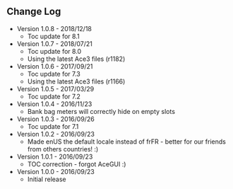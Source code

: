 ## Change Log

* Version 1.0.8 - 2018/12/18
	* Toc update for 8.1
* Version 1.0.7 - 2018/07/21
	* Toc update for 8.0
	* Using the latest Ace3 files (r1182)
* Version 1.0.6 - 2017/09/21
	* Toc update for 7.3
	* Using the latest Ace3 files (r1166)
* Version 1.0.5 - 2017/03/29
	* Toc update for 7.2
* Version 1.0.4 - 2016/11/23
	* Bank bag meters will correctly hide on empty slots
* Version 1.0.3 - 2016/09/26
	* Toc update for 7.1
* Version 1.0.2 - 2016/09/23
	* Made enUS the default locale instead of frFR - better for our friends from others countries! :)
* Version 1.0.1 - 2016/09/23
	* TOC correction - forgot AceGUI :)
* Version 1.0.0 - 2016/09/23
	* Initial release
